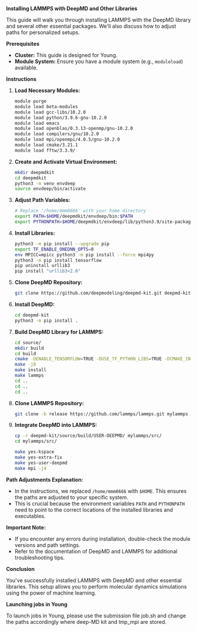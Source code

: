 **Installing LAMMPS with DeepMD and Other Libraries**

This guide will walk you through installing LAMMPS with the DeepMD library and several other essential packages. We'll also discuss how to adjust paths for personalized setups.

**Prerequisites**

* **Cluster:** This guide is designed for Young.
* **Module System:** Ensure you have a module system (e.g., `moduleload`) available.

**Instructions**

1. **Load Necessary Modules:**
   ```bash
   module purge
   module load beta-modules
   module load gcc-libs/10.2.0
   module load python/3.9.6-gnu-10.2.0
   module load emacs
   module load openblas/0.3.13-openmp/gnu-10.2.0
   module load compilers/gnu/10.2.0
   module load mpi/openmpi/4.0.5/gnu-10.2.0
   module load cmake/3.21.1
   module load fftw/3.3.9/
   ```

2. **Create and Activate Virtual Environment:**
   ```bash
   mkdir deepmdkit
   cd deepmdkit
   python3 -m venv envdeep
   source envdeep/bin/activate
   ```

3. **Adjust Path Variables:**
   ```bash
   # Replace '/home/mmm0666' with your home directory
   export PATH=$HOME/deepmdkit/envdeep/bin:$PATH
   export PYTHONPATH=$HOME/deepmdkit/envdeep/lib/python3.9/site-packages:$PYTHONPATH
   ```

4. **Install Libraries:**
   ```bash
   python3 -m pip install --upgrade pip
   export TF_ENABLE_ONEDNN_OPTS=0
   env MPICC=mpicc python3 -m pip install --force mpi4py
   python3 -m pip install tensorflow
   pip uninstall urllib3
   pip install "urllib3<2.0"
   ```

5. **Clone DeepMD Repository:**
   ```bash
   git clone https://github.com/deepmodeling/deepmd-kit.git deepmd-kit
   ```

6. **Install DeepMD:**
   ```bash
   cd deepmd-kit
   python3 -m pip install .
   ```

7. **Build DeepMD Library for LAMMPS:**
   ```bash
   cd source/
   mkdir build
   cd build
   cmake -DENABLE_TENSORFLOW=TRUE -DUSE_TF_PYTHON_LIBS=TRUE -DCMAKE_INSTALL_PREFIX=/home/mmm0666/deepmdkit/envdeep ..
   make -j8
   make install
   make lammps
   cd ..
   cd ..
   cd ..
   ```

8. **Clone LAMMPS Repository:**
   ```bash
   git clone -b release https://github.com/lammps/lammps.git mylammps
   ```

9. **Integrate DeepMD into LAMMPS:**
   ```bash
   cp -r deepmd-kit/source/build/USER-DEEPMD/ mylammps/src/
   cd mylammps/src/

   make yes-kspace
   make yes-extra-fix
   make yes-user-deepmd
   make mpi -j4
   ```

**Path Adjustments Explanation:**

*   In the instructions, we replaced `/home/mmm0666` with `$HOME`. This ensures the paths are adjusted to your specific system.
*   This is crucial because the environment variables `PATH` and `PYTHONPATH` need to point to the correct locations of the installed libraries and executables.

**Important Note:**

*   If you encounter any errors during installation, double-check the module versions and path settings.
*   Refer to the documentation of DeepMD and LAMMPS for additional troubleshooting tips.

**Conclusion**

You've successfully installed LAMMPS with DeepMD and other essential libraries. This setup allows you to perform molecular dynamics simulations using the power of machine learning.

**Launching jobs in Young**

To launch jobs in Young, please use the submission file job.sh and change the paths accordingly where deep-MD kit and lmp_mpi are stored.



